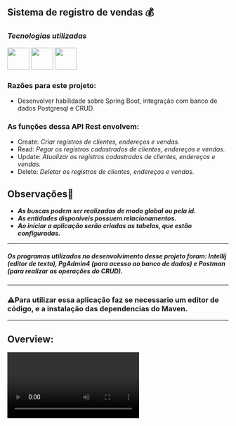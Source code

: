 ## Sistema de registro de vendas 💰


### ***Tecnologias utilizadas***

<img src="https://cdn.jsdelivr.net/gh/devicons/devicon/icons/postgresql/postgresql-original-wordmark.svg" height="50px"></img>
<img src="https://cdn.jsdelivr.net/gh/devicons/devicon/icons/java/java-original-wordmark.svg" height="50px"></img>
<img src="https://cdn.jsdelivr.net/gh/devicons/devicon/icons/spring/spring-original.svg" height="50px"></img>

### **Razões para este projeto:**

- Desenvolver habilidade sobre Spring Boot, integração com banco de dados Postgresql e CRUD.

### As funções dessa API Rest envolvem: 

- Create: *Criar registros de clientes, endereços e vendas.*
- Read: *Pegar os registros cadastrados de clientes, endereços e vendas.*
- Update: *Atualizar os registros cadastrados de clientes, endereços e vendas.*
- Delete: *Deletar os registros de clientes, endereços e vendas.*


## **Observações🧐**

- ***As buscas podem ser realizadas de modo global ou pela id.***
- ***As entidades disponiveis possuem relacionamentos.***
- ***Ao iniciar a aplicação serão criadas as tabelas, que estão configuradas.***
-----------------------------------------------------

##### Os programas utilizados no desenvolvimento desse projeto foram: Intellij ***(editor de texto)***, PgAdmin4 ***(para acesso ao banco de dados)*** e Postman ***(para realizar as operações do CRUD)***. 

---------------------------------------------------

### **⚠Para utilizar essa aplicação faz se necessario um editor de código, e a instalação das dependencias do Maven.**

------------------------------------------------



## Overview: 

<video controls="controls" src="https://user-images.githubusercontent.com/104280692/186992585-0c3af0dd-7c33-4101-8db3-31d7a7ca4d02.mp4">
</video>




          




